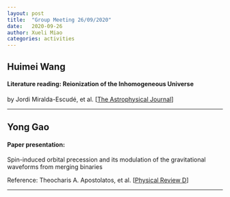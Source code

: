 ```yaml
---
layout: post
title:  "Group Meeting 26/09/2020"
date:   2020-09-26
author: Xueli Miao
categories: activities
---
```




## Huimei Wang

#### Literature reading: Reionization of the Inhomogeneous Universe

by Jordi Miralda-Escudé, et al. [[The Astrophysical Journal](https://iopscience.iop.org/article/10.1086/308330/pdf)]

---


## Yong Gao

#### Paper presentation: 
Spin-induced orbital precession and its modulation of the gravitational waveforms from merging binaries

Reference: Theocharis A. Apostolatos, et al. [[Physical Review D](https://journals.aps.org/prd/pdf/10.1103/PhysRevD.49.6274)]

---
